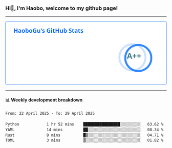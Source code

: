 <!--<h2 align="center"> Hi👋, I'm Haobo, welcome to my github page! </h2>-->
### Hi👋, I'm Haobo, welcome to my github page!
-------

<img href="https://github.com/HaoboGu" src="assets/stats.svg" alt="github stats" /> 

-------

#### 📊 **Weekly development breakdown**
<!--START_SECTION:waka-->

```txt
From: 22 April 2025 - To: 29 April 2025

Python            1 hr 52 mins    ████████████████░░░░░░░░░   63.62 %
YAML              14 mins         ██░░░░░░░░░░░░░░░░░░░░░░░   08.34 %
Rust              8 mins          █▒░░░░░░░░░░░░░░░░░░░░░░░   04.71 %
TOML              3 mins          ▒░░░░░░░░░░░░░░░░░░░░░░░░   01.82 %
```

<!--END_SECTION:waka-->
<!--
backup url: https://github-readme-status-dusky-ten.vercel.app/api?username=HaoboGu&count_private=true&show_icons=true&theme=transparent&border_color=2f80ed
-->
<!--
**HaoboGu/HaoboGu** is a ✨ _special_ ✨ repository because its `README.md` (this file) appears on your GitHub profile.

Here are some ideas to get you started:

- 🔭 I’m currently working on AI-assisted programming tools
- 🌱 I’m currently learning ...
- 👯 I’m looking to collaborate on ...
- 🤔 I’m looking for help with ...
- 💬 Ask me about ...
- 📫 How to reach me: ...
- 😄 Pronouns: ...
- ⚡ Fun fact: ...
-->
